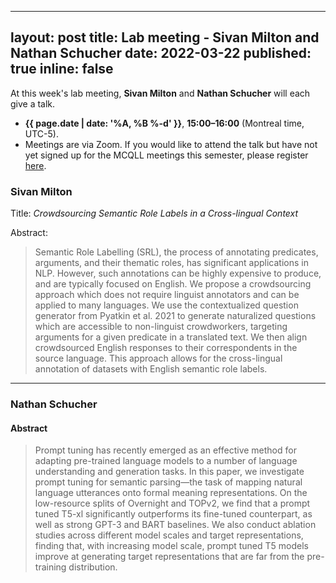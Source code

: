 
---
layout: post
title: Lab meeting - Sivan Milton and Nathan Schucher
date: 2022-03-22
published: true
inline: false
---

At this week's lab meeting, **Sivan Milton** and **Nathan Schucher** will each give a talk.

- **{{ page.date | date: '%A, %B %-d' }}**, **15:00–16:00** (Montreal time, UTC-5).
- Meetings are via Zoom. If you would like to attend the talk but have not yet signed up for the MCQLL meetings this semester, please register [here](https://mcgill.zoom.us/j/83876485102?pwd=Y0ZJcGtBQWJHWGxLbmE4SGliVlg0UT09).

### Sivan Milton

Title: _Crowdsourcing Semantic Role Labels in a Cross-lingual Context_

Abstract:

<blockquote>
Semantic Role Labelling (SRL), the process of annotating predicates, arguments, and their thematic roles, has significant applications in NLP. However, such annotations can be highly expensive to produce, and are typically focused on English. We propose a crowdsourcing approach which does not require linguist annotators and can be applied to many languages. We use the contextualized question generator from Pyatkin et al. 2021 to generate naturalized questions which are accessible to non-linguist crowdworkers, targeting arguments for a given predicate in a translated text. We then align crowdsourced English responses to their correspondents in the source language. This approach allows for the cross-lingual annotation of datasets with English semantic role labels. 
</blockquote>

------------

### Nathan Schucher

#### Abstract

<blockquote>
Prompt tuning has recently emerged as an effective method for adapting pre-trained language models to a number of language understanding and generation tasks.   In this paper,  we investigate prompt tuning for semantic parsing—the task of mapping natural language utterances onto formal meaning representations.    On the low-resource splits of Overnight and TOPv2, we find that a prompt tuned T5-xl significantly outperforms its fine-tuned counterpart, as well as strong GPT-3 and BART baselines.    We also conduct ablation studies across different model scales and target representations, finding that, with increasing model scale, prompt tuned T5 models improve at generating target representations that are far from the pre-training distribution.
</blockquote>

